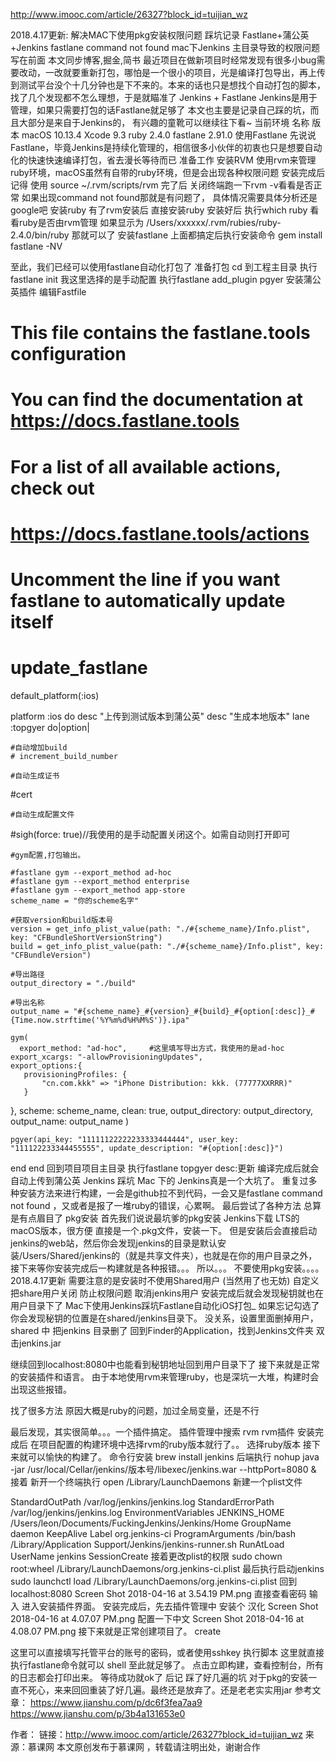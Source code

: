 http://www.imooc.com/article/26327?block_id=tuijian_wz

2018.4.17更新:
解决MAC下使用pkg安装权限问题
踩坑记录
Fastlane+蒲公英+Jenkins
fastlane command not found
mac下Jenkins 主目录导致的权限问题
写在前面
本文同步博客,掘金,简书
最近项目在做新项目时经常发现有很多小bug需要改动，一改就要重新打包，哪怕是一个很小的项目，光是编译打包导出，再上传到测试平台没个十几分钟也是下不来的。本来的话也只是想找个自动打包的脚本，找了几个发现都不怎么理想，于是就瞄准了 Jenkins + Fastlane
Jenkins是用于管理，如果只需要打包的话Fastlane就足够了
本文也主要是记录自己踩的坑，而且大部分是来自于Jenkins的，
有兴趣的童靴可以继续往下看~
当前环境
名称	版本
macOS	10.13.4
Xcode	9.3
ruby	2.4.0
fastlane	2.91.0
使用Fastlane
先说说Fastlane，毕竟Jenkins是持续化管理的，相信很多小伙伴的初衷也只是想要自动化的快速快速编译打包，省去漫长等待而已
准备工作
安装RVM
使用rvm来管理ruby环境，macOS虽然有自带的ruby环境，但是会出现各种权限问题
安装完成后记得 使用
source ~/.rvm/scripts/rvm
完了后 关闭终端跑一下rvm -v看看是否正常
如果出现command not found那就是有问题了，
具体情况需要具体分析还是google吧
安装ruby
有了rvm安装后 直接安装ruby
安装好后 执行which ruby 看看ruby是否由rvm管理
如果显示为
/Users/xxxxxx/.rvm/rubies/ruby-2.4.0/bin/ruby
那就可以了
安装fastlane
上面都搞定后执行安装命令
gem install fastlane -NV

至此，我们已经可以使用fastlane自动化打包了
准备打包
cd 到工程主目录
执行fastlane init 我这里选择的是手动配置
执行fastlane add_plugin pgyer 安装蒲公英插件
编辑Fastfile
# This file contains the fastlane.tools configuration
# You can find the documentation at https://docs.fastlane.tools
#
# For a list of all available actions, check out
#
#     https://docs.fastlane.tools/actions
#

# Uncomment the line if you want fastlane to automatically update itself
# update_fastlane

default_platform(:ios)

platform :ios do
desc "上传到测试版本到蒲公英"
  desc "生成本地版本"
  lane :topgyer do|option|

    #自动增加build
    # increment_build_number

    #自动生成证书
#cert

    #自动生成配置文件
#sigh(force: true)//我使用的是手动配置关闭这个。如需自动则打开即可

    #gym配置,打包输出。

    #fastlane gym --export_method ad-hoc
    #fastlane gym --export_method enterprise
    #fastlane gym --export_method app-store
    scheme_name = "你的scheme名字"

    #获取version和build版本号
    version = get_info_plist_value(path: "./#{scheme_name}/Info.plist", key: "CFBundleShortVersionString")
    build = get_info_plist_value(path: "./#{scheme_name}/Info.plist", key: "CFBundleVersion")

    #导出路径
    output_directory = "./build"

    #导出名称
    output_name = "#{scheme_name}_#{version}_#{build}_#{option[:desc]}_#{Time.now.strftime('%Y%m%d%H%M%S')}.ipa"

    gym(
      export_method: "ad-hoc",     #这里填写导出方式，我使用的是ad-hoc
    export_xcargs: "-allowProvisioningUpdates",
    export_options:{
       provisioningProfiles: {
           "cn.com.kkk" => "iPhone Distribution: kkk. (77777XXRRR)"
       }
},
      scheme: scheme_name,
      clean: true,
      output_directory: output_directory,
      output_name: output_name
     )

    pgyer(api_key: "11111122222233333444444", user_key: "111122233344455555", update_description: "#{option[:desc]}")
end
end
回到项目项目主目录 执行fastlane topgyer desc:更新
编译完成后就会自动上传到蒲公英
Jenkins 踩坑
Mac 下的 Jenkins真是一个大坑了。
重复过多种安装方法来进行构建，一会是github拉不到代码，一会又是fastlane command not found ，又或者是报了一堆ruby的错误，心累啊。
最后尝试了各种方法 总算是有点眉目了
pkg安装
首先我们说说最坑爹的pkg安装
 Jenkins下载 LTS的macOS版本，很方便 直接是一个.pkg文件，安装一下。
但是安装后会直接启动jenkins的web站，然后你会发现jenkins的目录是默认安装/Users/Shared/jenkins的（就是共享文件夹），也就是在你的用户目录之外， 接下来等你安装完成后一构建就是各种报错。。。
所以。。。
不要使用pkg安装。。。。
2018.4.17更新
需要注意的是安装时不使用Shared用户 (当然用了也无妨)
自定义
把share用户关闭 防止权限问题
取消jenkins用户
安装完成后就会发现秘钥就也在用户目录下了
Mac下使用Jenkins踩坑Fastlane自动化iOS打包_
如果忘记勾选了你会发现秘钥的位置是在shared/jenkins目录下。
没关系，设置里面删掉用户，shared 中 把jenkins 目录删了
回到Finder的Application，找到Jenkins文件夹 双击jenkins.jar

继续回到localhost:8080中也能看到秘钥地址回到用户目录下了
接下来就是正常的安装插件和语言。
由于本地使用rvm来管理ruby，也是深坑一大堆，构建时会出现这些报错。

找了很多方法 原因大概是ruby的问题，加过全局变量，还是不行

最后发现，其实很简单。。。一个插件搞定。
插件管理中搜索 rvm
rvm插件
安装完成后 在项目配置的构建环境中选择rvm的ruby版本就行了。。
选择ruby版本
接下来就可以愉快的构建了。
命令行安装
brew install jenkins
后端执行
nohup java -jar /usr/local/Cellar/jenkins/版本号/libexec/jenkins.war --httpPort=8080 &
接着 新开一个终端执行
open /Library/LaunchDaemons
新建一个plist文件
<?xml version="1.0" encoding="UTF-8"?>
<!DOCTYPE plist PUBLIC "-//Apple//DTD PLIST 1.0//EN" "http://www.apple.com/DTDs/PropertyList-1.0.dtd">
<plist version="1.0">
  <dict>
    <key>StandardOutPath</key>
    <string>/var/log/jenkins/jenkins.log</string>
    <key>StandardErrorPath</key>
    <string>/var/log/jenkins/jenkins.log</string>
    <key>EnvironmentVariables</key>
    <dict>
      <key>JENKINS_HOME</key>
      <string>/Users/leon/Documents/FuckingJenkins/Jenkins/Home</string>
    </dict>
    <key>GroupName</key>
    <string>daemon</string>
    <key>KeepAlive</key>
    <true/>
    <key>Label</key>
    <string>org.jenkins-ci</string>
    <key>ProgramArguments</key>
    <array>
      <string>/bin/bash</string>
      <string>/Library/Application Support/Jenkins/jenkins-runner.sh</string>
    </array>
    <key>RunAtLoad</key>
    <true/>
    <key>UserName</key>
    <string>jenkins</string>
    <key>SessionCreate</key>
    <true/>
  </dict>
</plist>
接着更改plist的权限
sudo chown root:wheel /Library/LaunchDaemons/org.jenkins-ci.plist
最后执行启动jenkins
sudo launchctl load /Library/LaunchDaemons/org.jenkins-ci.plist
回到localhost:8080
Screen Shot 2018-04-16 at 3.54.19 PM.png
直接查看密码 输入 进入安装插件界面。
安装完成后，先去插件管理中 安装个 汉化
Screen Shot 2018-04-16 at 4.07.07 PM.png
配置一下中文
Screen Shot 2018-04-16 at 4.08.07 PM.png
接下来就是正常创建项目了。
create

这里可以直接填写托管平台的账号的密码，或者使用sshkey
执行脚本
这里就直接执行fastlane命令就可以
shell
至此就足够了。
点击立即构建，查看控制台，所有的日志都会打印出来。
等待成功就ok了
后记
踩了好几遍的坑 对于pkg的安装一直不死心，来来回回重装了好几遍。最终还是放弃了。还是老老实实用jar
参考文章：
https://www.jianshu.com/p/dc6f3fea7aa9
https://www.jianshu.com/p/3b4a131653e0

作者：
链接：http://www.imooc.com/article/26327?block_id=tuijian_wz
来源：慕课网
本文原创发布于慕课网 ，转载请注明出处，谢谢合作